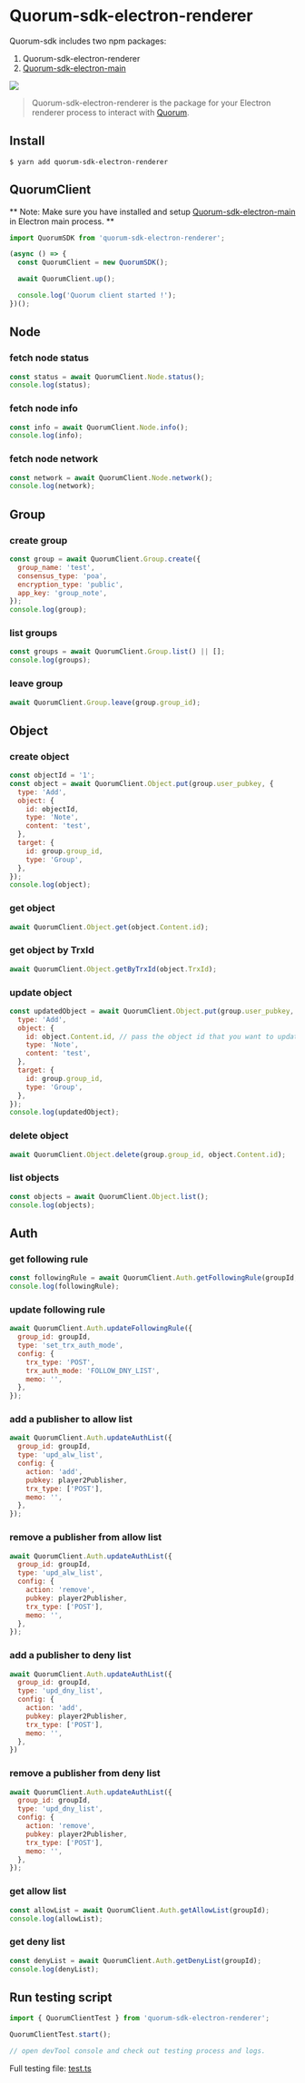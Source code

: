 # Quorum-sdk-electron-renderer

Quorum-sdk includes two npm packages:

1. Quorum-sdk-electron-renderer
2. [Quorum-sdk-electron-main](https://bitbucket.org/pressone/quorum-sdk-electron-main)

![](https://user-images.githubusercontent.com/8716838/155666831-5bdfdaa7-e652-4a7b-ae29-2befa34f0e7c.png)

> Quorum-sdk-electron-renderer is the package for your Electron renderer process to interact with [Quorum](https://github.com/rumsystem/quorum).

## Install

```
$ yarn add quorum-sdk-electron-renderer
```

## QuorumClient

** Note: Make sure you have installed and setup [Quorum-sdk-electron-main](https://bitbucket.org/pressone/quorum-sdk-electron-main) in Electron main process. **

```js
import QuorumSDK from 'quorum-sdk-electron-renderer';

(async () => {
  const QuorumClient = new QuorumSDK();

  await QuorumClient.up();

  console.log('Quorum client started !');
})();
```

## Node

### fetch node status

```js
const status = await QuorumClient.Node.status();
console.log(status);
```

### fetch node info

```js
const info = await QuorumClient.Node.info();
console.log(info);
```

### fetch node network

```js
const network = await QuorumClient.Node.network();
console.log(network);
```

## Group

### create group

```js
const group = await QuorumClient.Group.create({
  group_name: 'test',
  consensus_type: 'poa',
  encryption_type: 'public',
  app_key: 'group_note',
});
console.log(group);
```

### list groups

```js
const groups = await QuorumClient.Group.list() || [];
console.log(groups);
```

### leave group

```js
await QuorumClient.Group.leave(group.group_id);
```


## Object

### create object

```js
const objectId = '1';
const object = await QuorumClient.Object.put(group.user_pubkey, {
  type: 'Add',
  object: {
    id: objectId,
    type: 'Note',
    content: 'test',
  },
  target: {
    id: group.group_id,
    type: 'Group',
  },
});
console.log(object);
```

### get object

```js
await QuorumClient.Object.get(object.Content.id);
```

### get object by TrxId

```js
await QuorumClient.Object.getByTrxId(object.TrxId);
```

### update object

```js
const updatedObject = await QuorumClient.Object.put(group.user_pubkey, {
  type: 'Add',
  object: {
    id: object.Content.id, // pass the object id that you want to update
    type: 'Note',
    content: 'test',
  },
  target: {
    id: group.group_id,
    type: 'Group',
  },
});
console.log(updatedObject);
```

### delete object

```js
await QuorumClient.Object.delete(group.group_id, object.Content.id);
```

### list objects

```js
const objects = await QuorumClient.Object.list();
console.log(objects);
```

## Auth

### get following rule
```js
const followingRule = await QuorumClient.Auth.getFollowingRule(groupId, 'POST');
console.log(followingRule);
```

### update following rule
```js
await QuorumClient.Auth.updateFollowingRule({
  group_id: groupId,
  type: 'set_trx_auth_mode',
  config: {
    trx_type: 'POST',
    trx_auth_mode: 'FOLLOW_DNY_LIST',
    memo: '',
  },
});
```

### add a publisher to allow list
```js
await QuorumClient.Auth.updateAuthList({
  group_id: groupId,
  type: 'upd_alw_list',
  config: {
    action: 'add',
    pubkey: player2Publisher,
    trx_type: ['POST'],
    memo: '',
  },
});
```

### remove a publisher from allow list
```js
await QuorumClient.Auth.updateAuthList({
  group_id: groupId,
  type: 'upd_alw_list',
  config: {
    action: 'remove',
    pubkey: player2Publisher,
    trx_type: ['POST'],
    memo: '',
  },
});
```

### add a publisher to deny list
```js
await QuorumClient.Auth.updateAuthList({
  group_id: groupId,
  type: 'upd_dny_list',
  config: {
    action: 'add',
    pubkey: player2Publisher,
    trx_type: ['POST'],
    memo: '',
  },
})
```

### remove a publisher from deny list
```js
await QuorumClient.Auth.updateAuthList({
  group_id: groupId,
  type: 'upd_dny_list',
  config: {
    action: 'remove',
    pubkey: player2Publisher,
    trx_type: ['POST'],
    memo: '',
  },
});
```

### get allow list
```js
const allowList = await QuorumClient.Auth.getAllowList(groupId);
console.log(allowList);
```

### get deny list
```js
const denyList = await QuorumClient.Auth.getDenyList(groupId);
console.log(denyList);
```

## Run testing script

```js
import { QuorumClientTest } from 'quorum-sdk-electron-renderer';

QuorumClientTest.start();

// open devTool console and check out testing process and logs.
```

Full testing file: [test.ts](./src/test.ts)